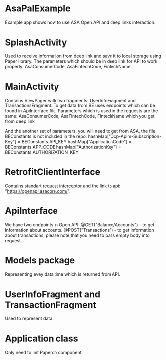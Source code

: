 # AsaPalExample

Example app shows how to use ASA Open API and deep links interaction.

# SplashActivity

Used to receive information from deep link and save it to local storage using Paper library. The parameters which should be in deep link for API to work properly: AsaConsumerCode, AsaFintechCode, FintechName.

# MainActivity

Contains ViewPager with two fragments: UserInfoFragment and TransactionsFragment. To get data from BE uses endpoints which can be found in ApiInterface file. Parameters which is used in the requests are the same: 
AsaConsumerCode, AsaFintechCode, FintechName which you get from deep link

And the another set of parameters, you will need to get from ASA, the file BEConstants is not included in the repo: 
hashMap["Ocp-Apim-Subscription-Key"] = BEConstants.API_KEY
hashMap["ApplicationCode"] = BEConstants.APP_CODE
hashMap["AuthorizationKey"] = BEConstants.AUTHORIZATION_KEY

# RetrofitClientInterface

Contains standart request interceptor and the link to api: "https://openapi.asacore.com/".

# ApiInterface

We have two endpoints in Open API:
@GET("Balance/Accounts") - to get information about accounts.
@POST("Transactions") - to get information about transactions, please note that you need to pass empty body into request.

# Models package

Representing evey data time which is returned from API.

# UserInfoFragment and TransactionFragment

Used to represent data.

# Application class

Only need to init Paperdb component.
